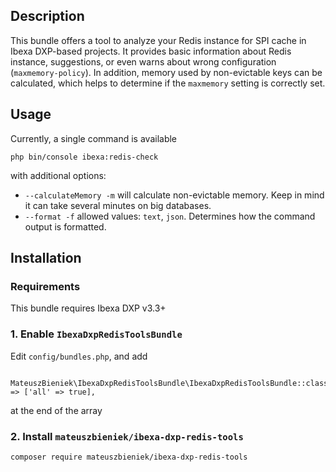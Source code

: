 ## Description
This bundle offers a tool to analyze your Redis instance for SPI cache in Ibexa DXP-based projects. It provides basic information about Redis instance, suggestions, or even warns about wrong configuration (`maxmemory-policy`). In addition, memory used by non-evictable keys can be calculated, which helps to determine if the `maxmemory` setting is correctly set.

## Usage
Currently, a single command is available
```
php bin/console ibexa:redis-check
```
with additional options:
- `--calculateMemory -m` will calculate non-evictable memory. Keep in mind it can take several minutes on big databases.
- `--format -f` allowed values: `text`, `json`. Determines how the command output is formatted.

## Installation
### Requirements
This bundle requires Ibexa DXP v3.3+

### 1. Enable `IbexaDxpRedisToolsBundle`
Edit `config/bundles.php`, and add
```
    MateuszBieniek\IbexaDxpRedisToolsBundle\IbexaDxpRedisToolsBundle::class => ['all' => true],
```
at the end of the array

### 2. Install `mateuszbieniek/ibexa-dxp-redis-tools`
```
composer require mateuszbieniek/ibexa-dxp-redis-tools
```
